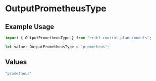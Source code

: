 # OutputPrometheusType

## Example Usage

```typescript
import { OutputPrometheusType } from "cribl-control-plane/models";

let value: OutputPrometheusType = "prometheus";
```

## Values

```typescript
"prometheus"
```